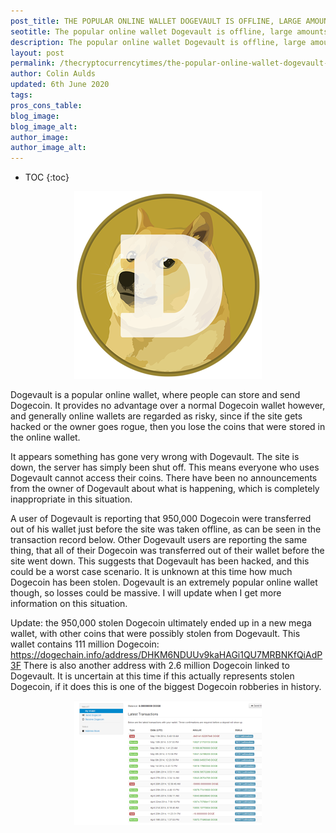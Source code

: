```yaml
---
post_title: THE POPULAR ONLINE WALLET DOGEVAULT IS OFFLINE, LARGE AMOUNTS OF DOGECOIN APPEAR TO HAVE BEEN STOLEN
seotitle: The popular online wallet Dogevault is offline, large amounts of Dogecoin appear to have been stolen | The Cryptocurrency Times
description: The popular online wallet Dogevault is offline, large amounts of Dogecoin appear to have been stolen
layout: post
permalink: /thecryptocurrencytimes/the-popular-online-wallet-dogevault-is-offline-large-amounts-of-dogecoin-appear-to-have-been-stolen/
author: Colin Aulds
updated: 6th June 2020
tags:
pros_cons_table:
blog_image:
blog_image_alt:
author_image:
author_image_alt:
---
```


* TOC
{:toc}

<center>
  <img src="/images/the-popular-online-wallet-dogevault-is-offline-large-amounts-of-dogecoin-appear-to-have-been-stolen/dogecoin2-300x300.png" style="width:auto;">
</center>

Dogevault is a popular online wallet, where people can store and send Dogecoin. It provides no advantage over a normal Dogecoin wallet however, and generally online wallets are regarded as risky, since if the site gets hacked or the owner goes rogue, then you lose the coins that were stored in the online wallet.

It appears something has gone very wrong with Dogevault. The site is down, the server has simply been shut off. This means everyone who uses Dogevault cannot access their coins. There have been no announcements from the owner of Dogevault about what is happening, which is completely inappropriate in this situation.

A user of Dogevault is reporting that 950,000 Dogecoin were transferred out of his wallet just before the site was taken offline, as can be seen in the transaction record below. Other Dogevault users are reporting the same thing, that all of their Dogecoin was transferred out of their wallet before the site went down. This suggests that Dogevault has been hacked, and this could be a worst case scenario. It is unknown at this time how much Dogecoin has been stolen. Dogevault is an extremely popular online wallet though, so losses could be massive. I will update when I get more information on this situation.

Update: the 950,000 stolen Dogecoin ultimately ended up in a new mega wallet, with other coins that were possibly stolen from Dogevault. This wallet contains 111 million Dogecoin: <https://dogechain.info/address/DHKM6NDUUv9kaHAGi1QU7MRBNKfQiAdP3F> There is also another address with 2.6 million Dogecoin linked to Dogevault. It is uncertain at this time if this actually represents stolen Dogecoin, if it does this is one of the biggest Dogecoin robberies in history.

<center>
  <img src="/images/the-popular-online-wallet-dogevault-is-offline-large-amounts-of-dogecoin-appear-to-have-been-stolen/dogevault-300x199.png" style="width:auto;">
</center>
